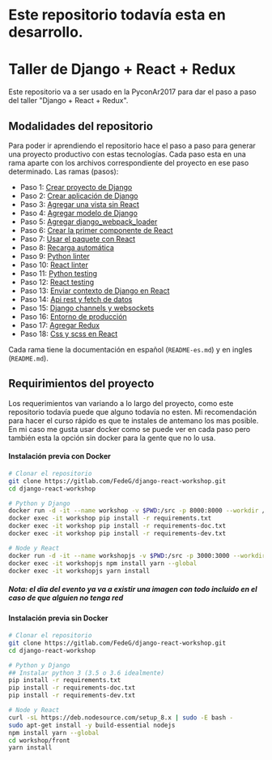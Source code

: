 # Este repositorio todavía esta en desarrollo.

# Taller de Django + React + Redux
Este repositorio va a ser usado en la PyconAr2017 para dar el paso a paso del taller
"Django + React + Redux".

## Modalidades del repositorio
Para poder ir aprendiendo el repositorio hace el paso a paso para generar una
proyecto productivo con estas tecnologías.
Cada paso esta en una rama aparte con los archivos correspondiente del proyecto
en ese paso determinado.
Las ramas (pasos):
- Paso 1: [Crear proyecto de Django](https://gitlab.com/FedeG/django-react-workshop/tree/step1_create_project)
- Paso 2: [Crear aplicación de Django](https://gitlab.com/FedeG/django-react-workshop/tree/step2_create_django_app)
- Paso 3: [Agregar una vista sin React](https://gitlab.com/FedeG/django-react-workshop/tree/step3_add_non_react_views)
- Paso 4: [Agregar modelo de Django](https://gitlab.com/FedeG/django-react-workshop/tree/step4_add_django_models)
- Paso 5: [Agregar django_webpack_loader](https://gitlab.com/FedeG/django-react-workshop/tree/step5_add_django_webpack_loader)
- Paso 6: [Crear la primer componente de React](https://gitlab.com/FedeG/django-react-workshop/tree/step6_create_first_react_component)
- Paso 7: [Usar el paquete con React](https://gitlab.com/FedeG/django-react-workshop/tree/step7_use_the_bundle)
- Paso 8: [Recarga automática](https://gitlab.com/FedeG/django-react-workshop/tree/step8_hot_reloading)
- Paso 9: [Python linter](https://gitlab.com/FedeG/django-react-workshop/tree/step9_python_linter)
- Paso 10: [React linter](https://gitlab.com/FedeG/django-react-workshop/tree/step10_react_linter)
- Paso 11: [Python testing](https://gitlab.com/FedeG/django-react-workshop/tree/step11_python_testing)
- Paso 12: [React testing](https://gitlab.com/FedeG/django-react-workshop/tree/step12_react_testing)
- Paso 13: [Enviar contexto de Django en React](https://gitlab.com/FedeG/django-react-workshop/tree/step13_django_context_in_react)
- Paso 14: [Api rest y fetch de datos](https://gitlab.com/FedeG/django-react-workshop/tree/step14_api_rest)
- Paso 15: [Django channels y websockets](https://gitlab.com/FedeG/django-react-workshop/tree/step15_websockets_and_channels)
- Paso 16: [Entorno de producción](https://gitlab.com/FedeG/django-react-workshop/tree/step16_going_to_production)
- Paso 17: [Agregar Redux](https://gitlab.com/FedeG/django-react-workshop/tree/step17_add_redux)
- Paso 18: [Css y scss en React](https://gitlab.com/FedeG/django-react-workshop/tree/step18_inline_styles)

Cada rama tiene la documentación en español (`README-es.md`) y en ingles (`README.md`).

## Requirimientos del proyecto
Los requerimientos van variando a lo largo del proyecto, como este repositorio todavía
puede que alguno todavía no esten.
Mi recomendación para hacer el curso rápido es que te instales de antemano los mas posible.
En mi caso me gusta usar docker como se puede ver en cada paso pero también esta la
opción sin docker para la gente que no lo usa.

#### Instalación previa con Docker
```bash
# Clonar el repositorio
git clone https://gitlab.com/FedeG/django-react-workshop.git
cd django-react-workshop

# Python y Django
docker run -d -it --name workshop -v $PWD:/src -p 8000:8000 --workdir /src python:3.6 bash
docker exec -it workshop pip install -r requirements.txt
docker exec -it workshop pip install -r requirements-doc.txt
docker exec -it workshop pip install -r requirements-dev.txt

# Node y React
docker run -d -it --name workshopjs -v $PWD:/src -p 3000:3000 --workdir /src/workshop/front node:8 bash
docker exec -it workshopjs npm install yarn --global
docker exec -it workshopjs yarn install
```
##### Nota: el dia del evento ya va a existir una imagen con todo incluido en el caso de que alguien no tenga red

#### Instalación previa sin Docker
```bash
# Clonar el repositorio
git clone https://gitlab.com/FedeG/django-react-workshop.git
cd django-react-workshop

# Python y Django
## Instalar python 3 (3.5 o 3.6 idealmente)
pip install -r requirements.txt
pip install -r requirements-doc.txt
pip install -r requirements-dev.txt

# Node y React
curl -sL https://deb.nodesource.com/setup_8.x | sudo -E bash -
sudo apt-get install -y build-essential nodejs
npm install yarn --global
cd workshop/front
yarn install
```
